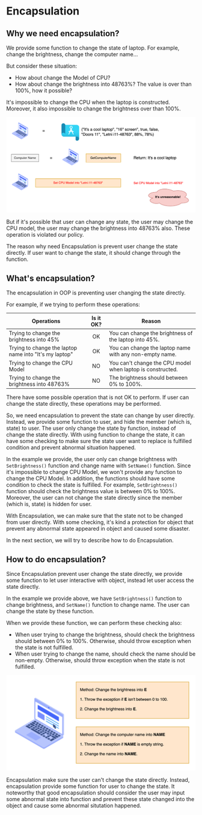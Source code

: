 # Encapsulation

## Why we need encapsulation?

We provide some function to change the state of laptop. For example, change the brightness, change the computer name...

But consider these situation:

- How about change the Model of CPU?
- How about change the brightness into 48763%? The value is over than 100%, how it possible?

It's impossible to change the CPU when the laptop is constructed. Moreover, it also impossible to change the brightness over than 100%.

<img src="../assets/Unreasonable-CPU-setup.png" alt="Computer" style="zoom: 75%;" />

But if it's possible that user can change any state, the user may change the CPU model, the user may change the brightness into 48763% also. These operation is violated our policy.

The reason why need Encapsulation is prevent user change the state directly. If user want to change the state, it should change through the function.

## What's encapsulation?

The encapsulation in OOP is preventing user changing the state directly.

For example, if we trying to perform these operations:

| Operations                                             | Is it OK? | Reason                                                     |
| ------------------------------------------------------ | :-------: | ---------------------------------------------------------- |
| Trying to change the brightness into 45%               |    OK     | You can change the brightness of the laptop into 45%.      |
| Trying to change the laptop name into "It's my laptop" |    OK     | You can change the laptop name with any non-empty name.    |
| Trying to change the CPU Model                         |    NO     | You can't change the CPU model when laptop is constructed. |
| Trying to change the brightness into 48763%            |    NO     | The brightness should between 0% to 100%.                  |

There have some possible operation that is not OK to perform. If user can change the state directly, these operations may be performed.

So, we need encapsulation to prevent the state can change by user directly. Instead, we provide some function to user, and hide the member (which is, state) to user. The user only change the state by function, instead of change the state directly. With using function to change the state, it can have some checking to make sure the state user want to replace is fulfilled condition and prevent abnormal situation happened.

In the example we provide, the user only can change brightness with `SetBrightness()` function and change name with `SetName()` function. Since it's impossible to change CPU Model, we won't provide any function to change the CPU Model. In addition, the functions should have some condition to check the state is fulfilled. For example, `SetBrightness()` function should check the brightness value is between 0% to 100%. Moreover, the user can not change the state directly since the member (which is, state) is hidden for user.

With Encapsulation, we can make sure that the state not to be changed from user directly. With some checking, it's kind a protection for object that prevent any abnormal state appeared in object and caused some disaster.

In the next section, we will try to describe how to do Encapsulation.

## How to do encapsulation?

Since Encapsulation prevent user change the state directly, we provide some function to let user interactive with object, instead let user access the state directly.

In the example we provide above, we have `SetBrightness()` function to change brightness, and `SetName()` function to change name. The user can change the state by these function.

When we provide these function, we can perform these checking also:

- When user trying to change the brightness, should check the brightness should between 0% to 100%. Otherwise, should throw exception when the state is not fulfilled.
- When user trying to change the name, should check the name should be non-empty. Otherwise, should throw exception when the state is not fulfilled.

<img src="../assets/Encapsulation-on-method.png" alt="Computer" style="zoom: 75%;" />

Encapsulation make sure the user can't change the state directly. Instead, encapsulation provide some function for user to change the state. It noteworthy that good encapsulation should consider the user may input some abnormal state into function and prevent these state changed into the object and cause some abnormal situtation happened.
